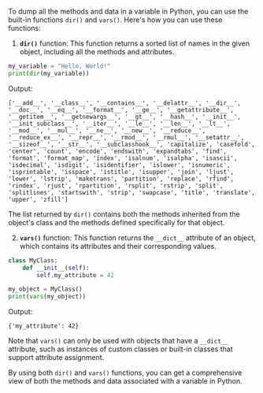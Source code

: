To dump all the methods and data in a variable in Python, you can use the built-in functions `dir()` and `vars()`. Here's how you can use these functions:

1. **`dir()`** function: This function returns a sorted list of names in the given object, including all the methods and attributes.

```python
my_variable = "Hello, World!"
print(dir(my_variable))
```

Output:
```
['__add__', '__class__', '__contains__', '__delattr__', '__dir__', '__doc__', '__eq__', '__format__', '__ge__', '__getattribute__', '__getitem__', '__getnewargs__', '__gt__', '__hash__', '__init__', '__init_subclass__', '__iter__', '__le__', '__len__', '__lt__', '__mod__', '__mul__', '__ne__', '__new__', '__reduce__', '__reduce_ex__', '__repr__', '__rmod__', '__rmul__', '__setattr__', '__sizeof__', '__str__', '__subclasshook__', 'capitalize', 'casefold', 'center', 'count', 'encode', 'endswith', 'expandtabs', 'find', 'format', 'format_map', 'index', 'isalnum', 'isalpha', 'isascii', 'isdecimal', 'isdigit', 'isidentifier', 'islower', 'isnumeric', 'isprintable', 'isspace', 'istitle', 'isupper', 'join', 'ljust', 'lower', 'lstrip', 'maketrans', 'partition', 'replace', 'rfind', 'rindex', 'rjust', 'rpartition', 'rsplit', 'rstrip', 'split', 'splitlines', 'startswith', 'strip', 'swapcase', 'title', 'translate', 'upper', 'zfill']
```

The list returned by `dir()` contains both the methods inherited from the object's class and the methods defined specifically for that object.

2. **`vars()`** function: This function returns the `__dict__` attribute of an object, which contains its attributes and their corresponding values.

```python
class MyClass:
    def __init__(self):
        self.my_attribute = 42

my_object = MyClass()
print(vars(my_object))
```

Output:
```
{'my_attribute': 42}
```

Note that `vars()` can only be used with objects that have a `__dict__` attribute, such as instances of custom classes or built-in classes that support attribute assignment.

By using both `dir()` and `vars()` functions, you can get a comprehensive view of both the methods and data associated with a variable in Python.